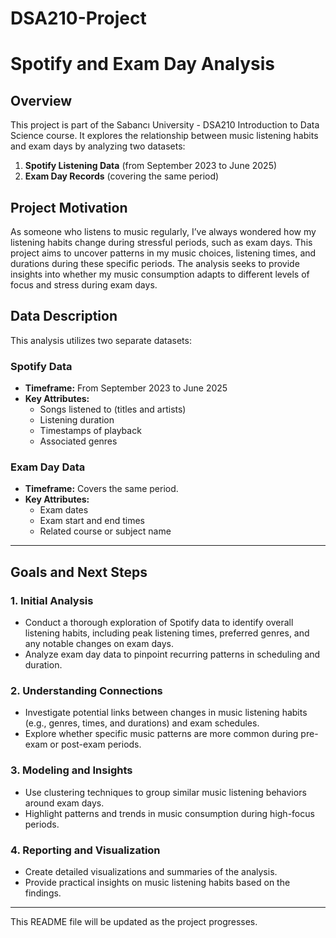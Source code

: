 # DSA210-Project

# Spotify and Exam Day Analysis

## Overview
This project is part of the Sabancı University - DSA210 Introduction to Data Science course. It explores the relationship between music listening habits and exam days by analyzing two datasets:

1. **Spotify Listening Data** (from September 2023 to June 2025)  
2. **Exam Day Records** (covering the same period)

## Project Motivation
As someone who listens to music regularly, I’ve always wondered how my listening habits change during stressful periods, such as exam days. This project aims to uncover patterns in my music choices, listening times, and durations during these specific periods. The analysis seeks to provide insights into whether my music consumption adapts to different levels of focus and stress during exam days.

## Data Description
This analysis utilizes two separate datasets:

### Spotify Data
- **Timeframe:** From September 2023 to June 2025  
- **Key Attributes:**
  - Songs listened to (titles and artists)
  - Listening duration
  - Timestamps of playback
  - Associated genres

### Exam Day Data
- **Timeframe:** Covers the same period.  
- **Key Attributes:**
  - Exam dates
  - Exam start and end times
  - Related course or subject name

---

## Goals and Next Steps

### 1. **Initial Analysis**
   - Conduct a thorough exploration of Spotify data to identify overall listening habits, including peak listening times, preferred genres, and any notable changes on exam days.
   - Analyze exam day data to pinpoint recurring patterns in scheduling and duration.

### 2. **Understanding Connections**
   - Investigate potential links between changes in music listening habits (e.g., genres, times, and durations) and exam schedules.
   - Explore whether specific music patterns are more common during pre-exam or post-exam periods.

### 3. **Modeling and Insights**
   - Use clustering techniques to group similar music listening behaviors around exam days.
   - Highlight patterns and trends in music consumption during high-focus periods.

### 4. **Reporting and Visualization**
   - Create detailed visualizations and summaries of the analysis.
   - Provide practical insights on music listening habits based on the findings.

---

This README file will be updated as the project progresses.
